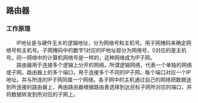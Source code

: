 ## 路由器
### 工作原理
&ensp;&ensp;&ensp;&ensp;IP地址是与硬件无关的逻辑地址，分为网络号和主机号。用子网掩码来确定网络号和主机号。子网掩码中的数字1对应的IP地址部分为网络号，0对应的是主机号。同一网络中的计算机网络号是一样的，这种网络成为IP子网。<br/>
&ensp;&ensp;&ensp;&ensp;路由器用于连接多个逻辑上分开的网络。所谓逻辑网络，代表一个单独的网络或子网。路由器上的多个端口，用于连接多个不同的IP子网。每个端口对应一个IP地址。并与所连的IP子网同属一个网络。各子网中的主机通过自己的网络把数据送到所连接的路由器上，再由路由器根据路由表选择到达目标子网所对应的端口，并将数据转发到所对应的子网上。<br/>